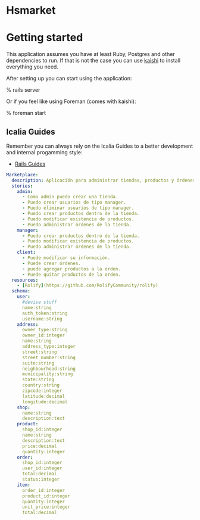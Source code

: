 # Hsmarket

# Getting started

This application assumes you have at least Ruby, Postgres and other dependencies to run.
If that is not the case you can use [kaishi] to install everything you need.

[kaishi]: https://github.com/IcaliaLabs/kaishi

After setting up you can start using the application:

  % rails server

Or if you feel like using Foreman (comes with kaishi):

  % foreman start

## Icalia Guides

Remember you can always rely on the Icalia Guides to a better development and
internal progamming style:

* [Rails Guides](https://github.com/IcaliaLabs/icalia_guides/tree/master/rails)



```yml
Marketplace:
  description: Aplicación para administrar tiendas, productos y órdenes.
  stories:
    admin:
      - Como admin puedo crear una tienda.
      - Puedo crear usuarios de tipo manager.
      - Puedo eliminar usuarios de tipo manager.
      - Puedo crear productos dentro de la tienda.
      - Puedo modificar existencia de productos.
      - Puedo administrar órdenes de la tienda.
    manager:
      - Puedo crear productos dentro de la tienda.
      - Puedo modificar existencia de productos.
      - Puedo administrar órdenes de la tienda.
    client:
      - Puede modificar su información.
      - Puede crear órdenes.
      - puede agregar productos a la orden.
      - Puede quitar productos de la orden.
  resources:
    - [Rolify](https://github.com/RolifyCommunity/rolify)
  schema:
    user:
      #devise stuff
      name:string
      auth_token:string
      username:string
    address:
      owner_type:string
      owner_id:integer
      name:string
      address_type:integer
      street:string
      street_number:string
      suite:string
      neighbourhood:string
      municipality:string
      state:string
      country:string
      zipcode:integer
      latitude:decimal
      longitude:decimal
    shop:
      name:string
      description:text
    product:
      shop_id:integer
      name:string
      description:text
      price:decimal
      quantity:integer
    order:
      shop_id:integer
      user_id:integer
      total:decimal
      status:integer
    item:
      order_id:integer
      product_id:integer
      quantity:integer
      unit_price:integer
      total:decimal
```